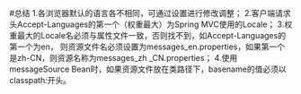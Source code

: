 #总结
    1.各浏览器默认的语言各不相同，可通过设置进行修改调整；
    2.客户端请求头Accept-Languages的第一个（权重最大）为Spring MVC使用的Locale；
    3.权重最大的Locale名必须与属性文件一致，否则找不到，如Accept-Languages的第一个为en，
        则资源文件名必须设置为messages_en.properties，如果第一个是zh-CN，则资源名称为messages_zh _CN.properties；
    4.使用messageSource Bean时，如果资源文件放在类路径下，basename的值必须以classpath:开头。